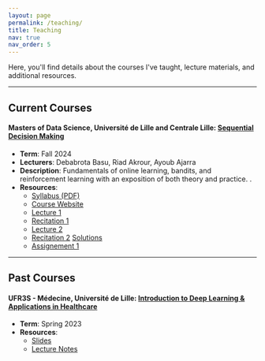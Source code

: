 ```yaml
---
layout: page
permalink: /teaching/
title: Teaching
nav: true
nav_order: 5
---
```


Here, you'll find details about the courses I've taught, lecture materials, and additional resources.

---

##  Current Courses

#### Masters of Data Science, Université de Lille and Centrale Lille: [Sequential Decision Making](https://debabrota-basu.github.io/course_bandit_rl.html)
- **Term**: Fall 2024  
- **Lecturers**: Debabrota Basu, Riad Akrour, Ayoub Ajarra
- **Description**: Fundamentals of online learning, bandits, and reinforcement learning with an exposition of both theory and practice. .  
- **Resources**:  
  - [Syllabus (PDF)](link-to-syllabus)
  - [Course Website](https://debabrota-basu.github.io/course_bandit_rl.html)
  - [Lecture 1](/assets/M2_course_materials/lectures/Lecture1.pdf)
  - [Recitation 1]()
  - [Lecture 2](/assets/M2_course_materials/lectures/Lecture2.pdf)
  - [Recitation 2](/assets/M2_course_materials/Practical_session/M2ULillle_session2.ipynb) [Solutions](/assets/M2_course_materials/Practical_session/Soluce_M2ULillle_session2.ipynb)
  - [Assignement 1](/assets/M2_course_materials/Assignement1/Assignement_1.pdf)


---

##  Past Courses

#### UFR3S - Médecine, Université de Lille: [Introduction to Deep Learning & Applications in Healthcare](link-to-course-page-or-resource)
- **Term**: Spring 2023   
- **Resources**:  
  - [Slides](link-to-syllabus)
  - [Lecture Notes](link-to-lecture-notes)



